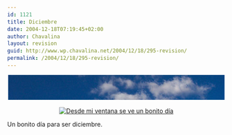 ```yaml
---
id: 1121
title: Diciembre
date: 2004-12-18T07:19:45+02:00
author: Chavalina
layout: revision
guid: http://www.wp.chavalina.net/2004/12/18/295-revision/
permalink: /2004/12/18/295-revision/
---
```

<p align="center">
  <a href="http://www.chavalina.net/imagenes/fotos/originales/dic1.jpg" target="_blank"><img src="/imagenes/fotos/thumbs/dic1.jpg" alt="Nubes"  class="imgcentro" /></a>
</p>

<p align="center">
  <a href="http://www.chavalina.net/imagenes/fotos/originales/dic2.jpg" target="_blank"><img src="http://www.chavalina.net/imagenes/fotos/thumbs/dic2.jpg" alt="Desde mi ventana se ve un bonito día"  class="imgcentro" /></a>
</p>

Un bonito día para ser diciembre.